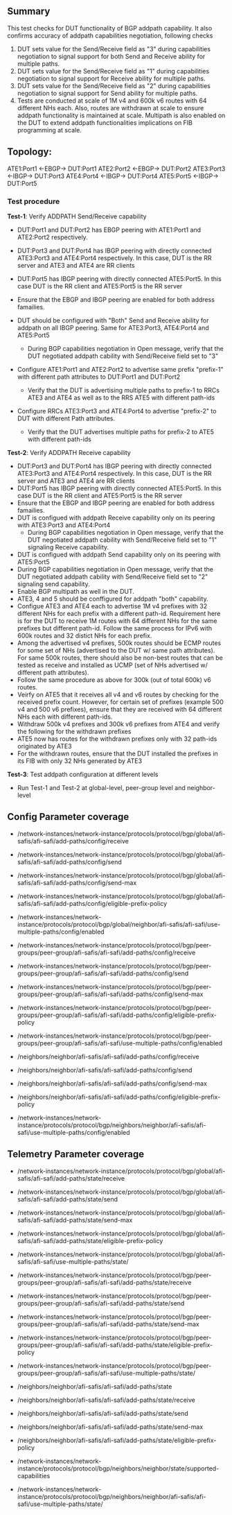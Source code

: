 ## Summary
This test checks for DUT functionality of BGP addpath capability. It also confirms accuracy of addpath capabilities negotiation, following checks
1. DUT sets value for the Send/Receive field as "3" during capabilities negotiation to signal support for both Send and Receive ability for multiple paths.
2. DUT sets value for the Send/Receive field as "1" during capabilities negotiation to signal support for Receive ability for multiple paths.
3. DUT sets value for the Send/Receive field as "2" during capabilities negotiation to signal support for Send ability for multiple paths.
4. Tests are conducted at scale of 1M v4 and 600k v6 routes with 64 different NHs each. Also, routes are withdrawn at scale to ensure addpath functionality is maintained at scale. Multipath is also enabled on the DUT to extend addpath functionalities implications on FIB programming at scale. 

## Topology:
ATE1:Port1 <-EBGP-> DUT:Port1
ATE2:Port2 <-EBGP-> DUT:Port2
ATE3:Port3 <-IBGP-> DUT:Port3
ATE4:Port4 <-IBGP-> DUT:Port4
ATE5:Port5 <-IBGP-> DUT:Port5

### Test procedure
**Test-1**: Verify ADDPATH Send/Receive capability
* DUT:Port1 and DUT:Port2 has EBGP peering with ATE1:Port1 and ATE2:Port2 respectively.
* DUT:Port3 and DUT:Port4 has IBGP peering with directly connected ATE3:Port3 and ATE4:Port4 respectively. In this case, DUT is the RR server and ATE3 and ATE4 are RR clients
* DUT:Port5 has IBGP peering with directly connected ATE5:Port5. In this case DUT is the RR client and ATE5:Port5 is the RR server
* Ensure that the EBGP and IBGP peering are enabled for both address famailies.
* DUT should be configured with "Both" Send and Receive ability for addpath on all IBGP peering. Same for ATE3:Port3, ATE4:Port4 and ATE5:Port5
  * During BGP capabilities negotiation in Open message, verify that the DUT negotiated addpath cability with Send/Receive field set to "3"

* Configure ATE1:Port1 and ATE2:Port2 to advertise same prefix "prefix-1" with different path attributes to DUT:Port1 and DUT:Port2
  * Verify that the DUT is advertising multiple paths to prefix-1 to RRCs ATE3 and ATE4 as well as to the RRS ATE5 with different path-ids
* Configure RRCs ATE3:Port3 and ATE4:Port4 to advertise "prefix-2" to DUT with different Path attributes.
  * Verify that the DUT advertises multiple paths for prefix-2 to ATE5 with different path-ids

**Test-2**: Verify ADDPATH Receive capability 
* DUT:Port3 and DUT:Port4 has IBGP peering with directly connected ATE3:Port3 and ATE4:Port4 respectively. In this case, DUT is the RR server and ATE3 and ATE4 are RR clients
* DUT:Port5 has IBGP peering with directly connected ATE5:Port5. In this case DUT is the RR client and ATE5:Port5 is the RR server
* Ensure that the EBGP and IBGP peering are enabled for both address famailies.
* DUT is configued with addpath Receive capability only on its peering with ATE3:Port3 and ATE4:Port4
  * During BGP capabilities negotiation in Open message, verify that the DUT negotiated addpath cability with Send/Receive field set to "1" signaling Receive capability.
 * DUT is configued with addpath Send capability only on its peering with ATE5:Port5
  * During BGP capabilities negotiation in Open message, verify that the DUT negotiated addpath cability with Send/Receive field set to "2" signaling send capability.
 * Enable BGP multipath as well in the DUT.
 * ATE3, 4 and 5 should be conffigured for addpath "both" capability.
 * Configue ATE3 and ATE4 each to advertise 1M v4 prefixes with 32 different NHs for each prefix with a different path-id. Requirement here is for the DUT to receive 1M routes with 64 different NHs for the same prefixes but different path-id. Follow the same process for IPv6 with 600k routes and 32 distict NHs for each prefix.
  * Among the advertised v4 prefixes, 500k routes should be ECMP routes for some set of NHs (advertised to the DUT w/ same path attributes). For same 500k routes, there should also be non-best routes that can be tested as receive and installed as UCMP (set of NHs advertised w/ different path attributes).
  * Follow the same procedure as above for 300k (out of total 600k) v6 routes.
  * Veirfy on ATE5 that it receives all v4 and v6 routes by checking for the received prefix count. However, for certain set of prefixes (example 500 v4 and 500 v6 prefixes), ensure that they are received with 64 different NHs each with different path-ids.
 * Withdraw 500k v4 prefixes and 300k v6 prefixes from ATE4 and verify the following for the withdrawn prefixes
  * ATE5 now has routes for the withdrawn prefixes only with 32 path-ids originated by ATE3
  * For the withdrawn routes, ensure that the DUT installed the prefixes in its FIB with only 32 NHs generated by ATE3
   
**Test-3**: Test addpath configuration at different levels
* Run Test-1 and Test-2 at global-level, peer-group level and neighbor-level
 
## Config Parameter coverage
* /network-instances/network-instance/protocols/protocol/bgp/global/afi-safis/afi-safi/add-paths/config/receive
* /network-instances/network-instance/protocols/protocol/bgp/global/afi-safis/afi-safi/add-paths/config/send
* /network-instances/network-instance/protocols/protocol/bgp/global/afi-safis/afi-safi/add-paths/config/send-max
* /network-instances/network-instance/protocols/protocol/bgp/global/afi-safis/afi-safi/add-paths/config/eligible-prefix-policy
* /network-instances/network-instance/protocols/protocol/bgp/global/neighbor/afi-safis/afi-safi/use-multiple-paths/config/enabled
  
* /network-instances/network-instance/protocols/protocol/bgp/peer-groups/peer-group/afi-safis/afi-safi/add-paths/config/receive
* /network-instances/network-instance/protocols/protocol/bgp/peer-groups/peer-group/afi-safis/afi-safi/add-paths/config/send
* /network-instances/network-instance/protocols/protocol/bgp/peer-groups/peer-group/afi-safis/afi-safi/add-paths/config/send-max
* /network-instances/network-instance/protocols/protocol/bgp/peer-groups/peer-group/afi-safis/afi-safi/add-paths/config/eligible-prefix-policy
* /network-instances/network-instance/protocols/protocol/bgp/peer-groups/peer-group/afi-safis/afi-safi/use-multiple-paths/config/enabled
  
* /neighbors/neighbor/afi-safis/afi-safi/add-paths/config/receive
* /neighbors/neighbor/afi-safis/afi-safi/add-paths/config/send
* /neighbors/neighbor/afi-safis/afi-safi/add-paths/config/send-max
* /neighbors/neighbor/afi-safis/afi-safi/add-paths/config/eligible-prefix-policy
* /network-instances/network-instance/protocols/protocol/bgp/neighbors/neighbor/afi-safis/afi-safi/use-multiple-paths/config/enabled

## Telemetry Parameter coverage
* /network-instances/network-instance/protocols/protocol/bgp/global/afi-safis/afi-safi/add-paths/state/receive
* /network-instances/network-instance/protocols/protocol/bgp/global/afi-safis/afi-safi/add-paths/state/send
* /network-instances/network-instance/protocols/protocol/bgp/global/afi-safis/afi-safi/add-paths/state/send-max
* /network-instances/network-instance/protocols/protocol/bgp/global/afi-safis/afi-safi/add-paths/state/eligible-prefix-policy
* /network-instances/network-instance/protocols/protocol/bgp/global/afi-safis/afi-safi/use-multiple-paths/state/
  
* /network-instances/network-instance/protocols/protocol/bgp/peer-groups/peer-group/afi-safis/afi-safi/add-paths/state/receive
* /network-instances/network-instance/protocols/protocol/bgp/peer-groups/peer-group/afi-safis/afi-safi/add-paths/state/send
* /network-instances/network-instance/protocols/protocol/bgp/peer-groups/peer-group/afi-safis/afi-safi/add-paths/state/send-max
* /network-instances/network-instance/protocols/protocol/bgp/peer-groups/peer-group/afi-safis/afi-safi/add-paths/state/eligible-prefix-policy
* /network-instances/network-instance/protocols/protocol/bgp/peer-groups/peer-group/afi-safis/afi-safi/use-multiple-paths/state/


* /neighbors/neighbor/afi-safis/afi-safi/add-paths/state
* /neighbors/neighbor/afi-safis/afi-safi/add-paths/state/receive
* /neighbors/neighbor/afi-safis/afi-safi/add-paths/state/send
* /neighbors/neighbor/afi-safis/afi-safi/add-paths/state/send-max
* /neighbors/neighbor/afi-safis/afi-safi/add-paths/state/eligible-prefix-policy
* /network-instances/network-instance/protocols/protocol/bgp/neighbors/neighbor/state/supported-capabilities
* /network-instances/network-instance/protocols/protocol/bgp/neighbors/neighbor/afi-safis/afi-safi/use-multiple-paths/state/
